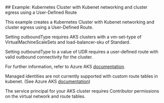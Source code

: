 ## Example: Kubernetes Cluster with Kubenet networking and cluster egress using a User-Defined Route

This example creates a Kubernetes Cluster with Kubenet networking and cluster egress using a User-Defined Route.

Setting outboundType requires AKS clusters with a vm-set-type of VirtualMachineScaleSets and load-balancer-sku of Standard.

Setting outboundType to a value of UDR requires a user-defined route with valid outbound connectivity for the cluster.

For further information, refer to Azure AKS [documentation](https://docs.microsoft.com/en-us/azure/aks/egress-outboundtype).

Managed identities are not currently supported with custom route tables in kubenet. (See Azure AKS [documentation](https://docs.microsoft.com/en-us/azure/aks/configure-kubenet#bring-your-own-subnet-and-route-table-with-kubenet))

The service principal for your AKS cluster requires Contributor permissions on the virtual network and route tables.
